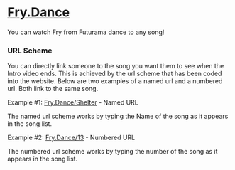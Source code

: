 # [Fry.Dance](http://Fry.Dance)
You can watch Fry from Futurama dance to any song!

### URL Scheme
You can directly link someone to the song you want them to see when the Intro video ends. This is achieved by the url scheme that has been coded into the website. Below are two examples of a named url and a numbered url. Both link to the same song.

Example \#1: [Fry.Dance/Shelter](http://Fry.Dance/Shelter) - Named URL

The named url scheme works by typing the Name of the song as it appears in the song list.

Example \#2: [Fry.Dance/13](http://Fry.Dance/13) - Numbered URL

The numbered url scheme works by typing the number of the song as it appears in the song list.
